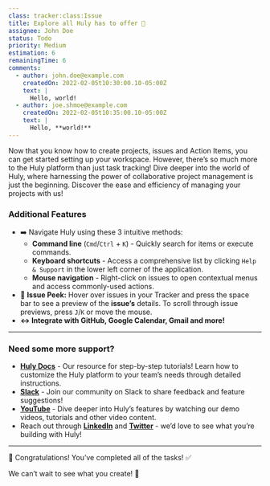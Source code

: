 ```yaml
---
class: tracker:class:Issue
title: Explore all Huly has to offer 🚀
assignee: John Doe
status: Todo
priority: Medium
estimation: 6
remainingTime: 6
comments:
  - author: john.doe@example.com
    createdOn: 2022-02-05t10:30:00.10-05:00Z
    text: |
      Hello, world!
  - author: joe.shmoe@example.com
    createdOn: 2022-02-05t10:35:00.10-05:00Z
    text: |
      Hello, **world!**
---
```

Now that you know how to create projects, issues and Action Items, you can get started setting up your workspace. However, there’s so much more to the Huly platform than just task tracking! Dive deeper into the world of Huly, where harnessing the power of collaborative project management is just the beginning. Discover the ease and efficiency of managing your projects with us!

### Additional Features

* ➡️ Navigate Huly using these 3 intuitive methods: 
  * **Command line** (`Cmd`/`Ctrl` + `K`) - Quickly search for items or execute commands.
  * **Keyboard shortcuts** - Access a comprehensive list by clicking `Help & Support` in the lower left corner of the application.
  * **Mouse navigation** - Right-click on issues to open contextual menus and access commonly-used actions.
* 👀 **Issue Peek:** Hover over issues in your Tracker and press the space bar to see a preview of the **issue’s** details. To scroll through issue previews, press `J`/`K` or move the mouse.
* **↔️ Integrate with GitHub, Google Calendar, Gmail and more!** 

---

### Need some more support?

* [**Huly Docs**](https://docs.huly.io/) - Our resource for step-by-step tutorials! Learn how to customize the Huly platform to your team’s needs through detailed instructions.
* [**Slack**](https://hulycommunity.slack.com/join/shared_invite/zt-29kl7zmwz-2b3RRVTiWhhtAwzHjBm3Wg#/shared-invite/email) - Join our community on Slack to share feedback and feature suggestions!
* [**YouTube**](https://www.youtube.com/@huly_io) - Dive deeper into Huly’s features by watching our demo videos, tutorials and other video content.
* Reach out through **[LinkedIn](https://www.linkedin.com/company/hulylabs/)** and [**Twitter**](https://twitter.com/huly_io) - we’d love to see what you’re building with Huly!

---

🎉 Congratulations! You’ve completed all of the tasks! ✅ 

We can’t wait to see what you create! 🚀